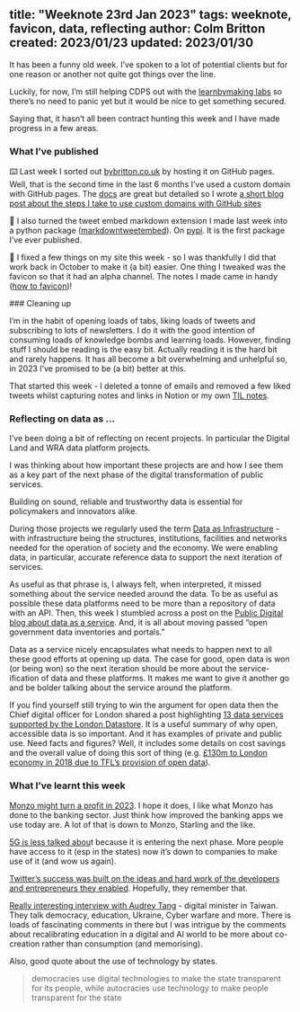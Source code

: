 title: "Weeknote 23rd Jan 2023"
tags: weeknote, favicon, data, reflecting
author: Colm Britton
created: 2023/01/23
updated: 2023/01/30
--------------------

It has been a funny old week. I’ve spoken to a lot of potential clients but for one reason or another not quite got things over the line.

Luckily, for now, I’m still helping CDPS out with the [learnbymaking labs](https://learnbymaking.wales/en/) so there’s no need to panic yet but it would be nice to get something secured.

Saying that, it hasn’t all been contract hunting this week and I have made progress in a few areas.

### What I’ve published

⌨️ Last week I sorted out [bybritton.co.uk](http://bybritton.co.uk) by hosting it on GitHub pages. Well, that is the second time in the last 6 months I’ve used a custom domain with GitHub pages. The [docs](https://docs.github.com/en/pages/configuring-a-custom-domain-for-your-github-pages-site/managing-a-custom-domain-for-your-github-pages-site) are great but detailed so I wrote [a short blog post about the steps I take to use custom domains with GitHub sites](https://colmjude.com/blog/use-your-own-domain-on-github-pages)

🥳 I also turned the tweet embed markdown extension I made last week into a python package ([markdowntweetembed](https://pypi.org/project/markdowntweetembed/)). On [pypi](https://pypi.org/). It is the first package I’ve ever published.

🔨 I fixed a few things on my site this week - so I was thankfully I did that work back in October to make it (a bit) easier. One thing I tweaked was the favicon so that it had an alpha channel. The notes I made came in handy ([how to favicon](https://colmjude.com/notes/web/how-to-favicon/))!

### Cleaning up

I’m in the habit of opening loads of tabs, liking loads of tweets and subscribing to lots of newsletters. I do it with the good intention of consuming loads of knowledge bombs and learning loads. However, finding stuff I should be reading is the easy bit. Actually reading it is the hard bit and rarely happens. It has all become a bit overwhelming and unhelpful so, in 2023 I’ve promised to be (a bit) better at this.

That started this week - I deleted a tonne of emails and removed a few liked tweets whilst capturing notes and links in Notion or my own [TIL notes](/notes).

### Reflecting on data as …

I’ve been doing a bit of reflecting on recent projects. In particular the Digital Land and WRA data platform projects.

I was thinking about how important these projects are and how I see them as a key part of the next phase of the digital transformation of public services.

Building on sound, reliable and trustworthy data is essential for policymakers and innovators alike.

During those projects we regularly used the term [Data as Infrastructure](https://www.stateofopendata.od4d.net/chapters/issues/data-infrastructure.html) - with infrastructure being the structures, institutions, facilities and networks needed for the operation of society and the economy. We were enabling data, in particular, accurate reference data to support the next iteration of services.

As useful as that phrase is, I always felt, when interpreted, it missed something about the service needed around the data. To be as useful as possible these data platforms need to be more than a repository of data with an API. Then, this week I stumbled across a post on the [Public Digital blog about data as a service](https://public.digital/2022/03/14/data-as-a-service-in-a-city-context). And, it is all about moving passed “open government data inventories and portals.”

Data as a service nicely encapsulates what needs to happen next to all these good efforts at opening up data. The case for good, open data is won (or being won) so the next iteration should be more about the service-ification of data and these platforms. It makes me want to give it another go and be bolder talking about the service around the platform.

If you find yourself still trying to win the argument for open data then the Chief digital officer for London shared a post highlighting [13 data services supported by the London Datastore](https://chiefdigitalofficer4london.medium.com/the-london-datastore-turns-13-so-here-are-13-data-services-important-to-londoners-plus-whats-15e833380743). It is a useful summary of why open, accessible data is so important. And it has examples of private and public use. Need facts and figures? Well, it includes some details on cost savings and the overall value of doing this sort of thing (e.g. [£130m to London economy in 2018 due to TFL’s provision of open data](https://www.ukauthority.com/articles/tfl-open-data-adds-130-million-to-london-economy/)).

### What I’ve learnt this week

[Monzo might turn a profit in 2023](https://www.ft.com/content/ec37b0b9-58da-4bd6-9b15-4ad176dfbb97). I hope it does, I like what Monzo has done to the banking sector. Just think how improved the banking apps we use today are. A lot of that is down to Monzo, Starling and the like.

[5G is less talked abou](https://www.theverge.com/2023/1/7/23541118/5g-ces-2023-qualcomm-iot-wireless)t because it is entering the next phase. More people have access to it (esp in the states) now it’s down to companies to make use of it (and wow us again).

[Twitter’s success was built on the ideas and hard work of the developers and entrepreneurs they enabled](https://www.theverge.com/2023/1/22/23564460/twitter-third-party-apps-history-contributions). Hopefully, they remember that.

[Really interesting interview with Audrey Tang](https://global.espreso.tv/taiwan-ukraine-closely-connected-in-work-to-combat-digital-expansion-of-authoritarianism-taiwanese-minister-audrey-tang) - digital minister in Taiwan. They talk democracy, education, Ukraine, Cyber warfare and more. There is loads of fascinating comments in there but I was intrigue by the comments about recalibrating education in a digital and AI world to be more about co-creation rather than consumption (and memorising).

Also, good quote about the use of technology by states.

> democracies use digital technologies to make the state transparent for its people, while autocracies use technology to make people transparent for the state
